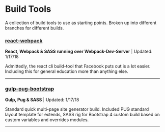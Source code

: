 Build Tools
===========

A collection of build tools to use as starting points. Broken up into different branches for different builds.


### [react-webpack](https://github.com/rob-kistner/build-tools/tree/react-webpack)

**React, Webpack &amp; SASS running over Webpack-Dev-Server** | Updated: 1/17/18

Admittedly, the react cli build-tool that Facebook puts out is a lot easier. Including this for general education more than anything else.

---
### [gulp-pug-bootstrap](https://github.com/rob-kistner/build-tools/tree/gulp-pug-bootstrap)

**Gulp, Pug &amp; SASS** | Updated: 1/17/18

Standard quick multi-page site generator build. Included PUG standard layout template for extends, SASS rig for Bootstrap 4 custom build based on custom variables and overrides modules.

---
